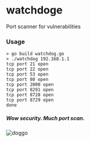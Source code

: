 # watchdoge
Port scanner for vulnerabilities

### Usage

```
> go build watchdog.go 
> ./watchdog 192.168.1.1
tcp port 21 open
tcp port 22 open
tcp port 53 open
tcp port 80 open
tcp port 2000 open
tcp port 8291 open
tcp port 8728 open
tcp port 8729 open
done
```

##### Wow security. Much port scan. 
![doggo](http://i3.kym-cdn.com/entries/icons/original/000/021/033/Screenshot_236.png)


